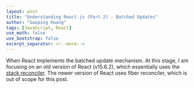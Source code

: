 ```yaml
---
layout: post
title: "Understanding React.js (Part 2) - Batched Updates"
author: "Gaoping Huang"
tags: [JavaScript, React]
use_math: false
use_bootstrap: false
excerpt_separator: <!--more-->
---
```

When React implements the batched update mechanism. At this stage, I am focusing on an old version of React (v15.6.2), which essentially uses the [stack reconciler](https://github.com/facebook/react/tree/15-stable/src/renderers/shared/stack/reconciler). The newer version of React uses fiber reconciler, which is out of scope for this post.

<!-- 手动为一段或多段添加分隔符。这样才能正确的转换成 `post.excerpts`。 -->
<!--more-->

